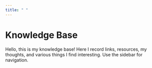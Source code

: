 ```yaml
---
title: " "
---
```

# Knowledge Base

Hello, this is my knowledge base! Here I record links, resources, my thoughts, and various things I find interesting. Use the sidebar for navigation.
